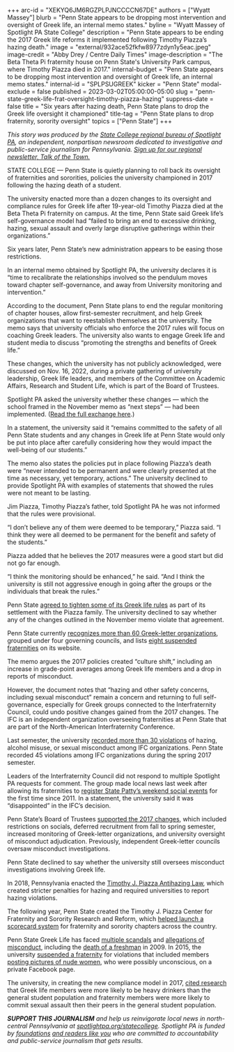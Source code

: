 +++
arc-id = "XEKYQ6JM6RGZPLPJNCCCCN67DE"
authors = ["Wyatt Massey"]
blurb = "Penn State appears to be dropping most intervention and oversight of Greek life, an internal memo states."
byline = "Wyatt Massey of Spotlight PA State College"
description = "Penn State appears to be ending the 2017 Greek life reforms it implemented following Timothy Piazza’s hazing death."
image = "external/932ace52fkfw8977zdyn1y5eac.jpeg"
image-credit = "Abby Drey / Centre Daily Times"
image-description = "The Beta Theta Pi fraternity house on Penn State's University Park campus, where Timothy Piazza died in 2017."
internal-budget = "Penn State appears to be dropping most intervention and oversight of Greek life, an internal memo states."
internal-id = "SPLPSUGREEK"
kicker = "Penn State"
modal-exclude = false
published = 2023-03-02T05:00:00-05:00
slug = "penn-state-greek-life-frat-oversight-timothy-piazza-hazing"
suppress-date = false
title = "Six years after hazing death, Penn State plans to drop the Greek life oversight it championed"
title-tag = "Penn State plans to drop fraternity, sorority oversight"
topics = ["Penn State"]
+++

<i>This story was produced by the </i><a href="https://www.spotlightpa.org/statecollege"><i>State College regional bureau of Spotlight PA</i></a><i>, an independent, nonpartisan newsroom dedicated to investigative and public-service journalism for Pennsylvania. </i><a href="https://www.spotlightpa.org/newsletters/talkofthetown"><i>Sign up for our regional newsletter, Talk of the Town.</i></a>

STATE COLLEGE — Penn State is quietly planning to roll back its oversight of fraternities and sororities, policies the university championed in 2017 following the hazing death of a student.

The university enacted more than a dozen changes to its oversight and compliance rules for Greek life after 19-year-old Timothy Piazza died at the Beta Theta Pi fraternity on campus. At the time, Penn State said Greek life’s self-governance model had “failed to bring an end to excessive drinking, hazing, sexual assault and overly large disruptive gatherings within their organizations.”

Six years later, Penn State’s new administration appears to be easing those restrictions.

In an internal memo obtained by Spotlight PA, the university declares it is “time to recalibrate the relationships involved so the pendulum moves toward chapter self-governance, and away from University monitoring and intervention.”

<script src="https://www.spotlightpa.org/embed.js" async></script><div data-spl-embed-version="1" data-spl-src="https://www.spotlightpa.org/embeds/newsletter/?cta=Sign%20up%20for%20our%20new%20regional%20newsletter%2C%20%3Cb%3ETalk%20of%20the%20Town%3C%2Fb%3E%2C%20and%20get%20all%20the%20news%20and%20notes%20from%20State%20College%20and%20north-central%20PA.&button=Sign%20Up%20Now&preselect=state_college&eyebrow=DON'T%20MISS%20A%20BEAT"></div>

According to the document, Penn State plans to end the regular monitoring of chapter houses, allow first-semester recruitment, and help Greek organizations that want to reestablish themselves at the university. The memo says that university officials who enforce the 2017 rules will focus on coaching Greek leaders. The university also wants to engage Greek life and student media to discuss “promoting the strengths and benefits of Greek life.”

These changes, which the university has not publicly acknowledged, were discussed on Nov. 16, 2022, during a private gathering of university leadership, Greek life leaders, and members of the Committee on Academic Affairs, Research and Student Life, which is part of the Board of Trustees.

Spotlight PA asked the university whether these changes — which the school framed in the November memo as “next steps” — had been implemented. (<a href="https://www.documentcloud.org/documents/23693508-strat-comm-exchange-greek-life-feb-2023">Read the full exchange here</a>.)

In a statement, the university said it “remains committed to the safety of all Penn State students and any changes in Greek life at Penn State would only be put into place after carefully considering how they would impact the well-being of our students.”

The memo also states the policies put in place following Piazza’s death were “never intended to be permanent and were clearly presented at the time as necessary, yet temporary, actions.” The university declined to provide Spotlight PA with examples of statements that showed the rules were not meant to be lasting.

Jim Piazza, Timothy Piazza’s father, told Spotlight PA he was not informed that the rules were provisional.

“I don’t believe any of them were deemed to be temporary,” Piazza said. “I think they were all deemed to be permanent for the benefit and safety of the students.”

Piazza added that he believes the 2017 measures were a good start but did not go far enough.

“I think the monitoring should be enhanced,” he said. “And I think the university is still not aggressive enough in going after the groups or the individuals that break the rules.”

Penn State <a href="https://www.dept.psu.edu/ur/newsdocuments/2019_Fully-executed-Reforms-Agreement.pdf">agreed to tighten some of its Greek life rules</a> as part of its settlement with the Piazza family. The university declined to say whether any of the changes outlined in the November memo violate that agreement.

Penn State currently <a href="https://studentaffairs.psu.edu/department-directory/office-fraternity-sorority-life/about-community/chapters-councils">recognizes more than 60 Greek-letter organizations</a>, grouped under four governing councils, and lists <a href="https://studentaffairs.psu.edu/department-directory/office-fraternity-sorority-life/about-community/suspended-chapters">eight suspended fraternities</a> on its website.

The memo argues the 2017 policies created “culture shift,” including an increase in grade-point averages among Greek life members and a drop in reports of misconduct.

However, the document notes that “hazing and other safety concerns, including sexual misconduct” remain a concern and returning to full self-governance, especially for Greek groups connected to the Interfraternity Council, could undo positive changes gained from the 2017 changes. The IFC is an independent organization overseeing fraternities at Penn State that are part of the North-American Interfraternity Conference.

<script src="https://www.spotlightpa.org/embed.js" async></script><div data-spl-embed-version="1" data-spl-src="https://www.spotlightpa.org/embeds/donate/"></div>

Last semester, the university <a href="https://studentaffairs.psu.edu/department-directory/office-fraternity-sorority-life/about-community/community-scorecard">recorded more than 30 violations</a> of hazing, alcohol misuse, or sexual misconduct among IFC organizations. Penn State recorded 45 violations among IFC organizations during the spring 2017 semester.

Leaders of the Interfraternity Council did not respond to multiple Spotlight PA requests for comment. The group made local news last week after allowing its fraternities to <a href="https://www.centredaily.com/news/local/community/state-college/article272564078.html">register State Patty’s weekend social events</a> for the first time since 2011. In a statement, the university said it was “disappointed” in the IFC’s decision.

Penn State’s Board of Trustees <a href="https://bpb-us-e1.wpmucdn.com/sites.psu.edu/dist/7/64540/files/2020/01/june22017minutesbot.pdf">supported the 2017 changes</a>, which included restrictions on socials, deferred recruitment from fall to spring semester, increased monitoring of Greek-letter organizations, and university oversight of misconduct adjudication. Previously, independent Greek-letter councils oversaw misconduct investigations.

Penn State declined to say whether the university still oversees misconduct investigations involving Greek life.

In 2018, Pennsylvania enacted the <a href="https://www.legis.state.pa.us/cfdocs/legis/LI/consCheck.cfm?txtType=HTM&ttl=18&div=0&chpt=28">Timothy J. Piazza Antihazing Law</a>, which created stricter penalties for hazing and required universities to report hazing violations.

<script src="https://www.spotlightpa.org/embed.js" async></script><div data-spl-embed-version="1" data-spl-src="https://www.spotlightpa.org/embeds/tips/?tip_text=Do%20you%20have%20a%20tip%20about%20Penn%20State%3F%20We%20want%20to%20hear%20from%20you."></div>

The following year, Penn State created the Timothy J. Piazza Center for Fraternity and Sorority Research and Reform, which <a href="https://www.psu.edu/news/campus-life/story/national-fraternity-sorority-scorecard-launches-first-phase-safety-efforts/">helped launch a scorecard system</a> for fraternity and sorority chapters across the country.

Penn State Greek Life has faced <a href="https://www.collegian.psu.edu/news/crime_courts/article_f746ca20-b3fa-11e5-a328-3fff69349c8a.html">multiple scandals</a> and <a href="https://www.pennlive.com/midstate/2012/05/hazing_on_campus_a_national_ep.html?_sp=ca1e5460-3931-4198-b903-a478eb380933.1677178964023">allegations of misconduct</a>, including the <a href="https://www.centredaily.com/news/special-reports/article42800994.html">death of a freshman</a> in 2009. In 2015, the university <a href="https://www.washingtonpost.com/news/morning-mix/wp/2015/05/27/penn-state-suspends-kappa-delta-rho-fraternity-for-3-years-following-findings-of-hazing-and-sexual-harassment/">suspended a fraternity</a> for violations that included members <a href="https://www.collegian.psu.edu/features/examining-greek-life-at-penn-state-after-the-kappa-delta-rho-case/article_44631cb2-ec10-11e5-ad6e-33594fb7bb41.html">posting pictures of nude women</a>, who were possibly unconscious, on a private Facebook page.

The university, in creating the new compliance model in 2017, <a href="https://www.psu.edu/news/administration/story/beta-theta-pi-permanently-banned-new-restrictions-put-greek-letter-groups/">cited research</a> that Greek life members were more likely to be heavy drinkers than the general student population and fraternity members were more likely to commit sexual assault then their peers in the general student population.

<i><b>SUPPORT THIS JOURNALISM</b></i><i> and help us reinvigorate local news in north-central Pennsylvania at </i><a href="https://checkout.fundjournalism.org/memberform?org_id=spotlightpa&campaign=7015G0000013pUYQAY&utm_source=www.spotlightpa.org&utm_medium=statecollege:section&utm_campaign=statecollege:main"><i>spotlightpa.org/statecollege</i></a><i>. Spotlight PA is funded by </i><a href="https://www.spotlightpa.org/support"><i>foundations</i></a><i> </i><a href="https://www.spotlightpa.org/support"><i>and readers like you</i></a><i> who are committed to accountability and public-service journalism that gets results.</i>
